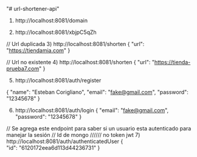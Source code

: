 "# url-shortener-api" 

1) http://localhost:8081/domain

2) http://localhost:8081/xbjpC5qZh

// Url duplicada
3) http://localhost:8081/shorten
	{
		"url": "https://tiendamia.com"
	}

// Url no existente
4) http://localhost:8081/shorten
	{
		"url": "https://tienda-prueba7.com"
	}
	
5) http://localhost:8081/auth/register

{
    "name": "Esteban Corigliano",
    "email": "fake@gmail.com",
    "password": "12345678"
}


6) http://localhost:8081/auth/login
{
    "email": "fake@gmail.com",
    "password": "12345678"
}



// Se agrega este endpoint para saber si un usuario esta autenticado para manejar la sesión
// Id de mongo ////// no token jwt
7) http://localhost:8081/auth/authenticatedUser
{	
    "id": "6120172eea6d113d44236731"
}

